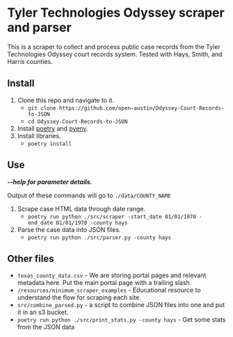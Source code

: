 # Tyler Technologies Odyssey scraper and parser

This is a scraper to collect and process public case records from the Tyler Technologies Odyssey court records system. Tested with Hays, Smith, and Harris counties.

## Install

1. Clone this repo and navigate to it.
   - `git clone https://github.com/open-austin/Odyssey-Court-Records-to-JSON`
   - `cd Odyssey-Court-Records-to-JSON`
1. Install [poetry](https://python-poetry.org/docs/#installation) and [pyenv](https://github.com/pyenv/pyenv#installation).
1. Install libraries.
   - `poetry install`

## Use

_**--help for parameter details.**_

Output of these commands will go to `./data/COUNTY_NAME`

1. Scrape case HTML data through date range.
   - `poetry run python ./src/scraper -start_date 01/01/1970 -end_date 01/01/1970 -county hays`
1. Parse the case data into JSON files.
   - `poetry run python ./src/parser.py -county hays`

## Other files

- `texas_county_data.csv` - We are storing portal pages and relevant metadata here. Put the main portal page with a trailing slash.
- `/resources/minimum_scraper_examples` - Educational resource to understand the flow for scraping each site.
- `src/combine_parsed.py` - a script to combine JSON files into one and put it in an s3 bucket.
- `poetry run python ./src/print_stats.py -county hays` - Get some stats from the JSON data
